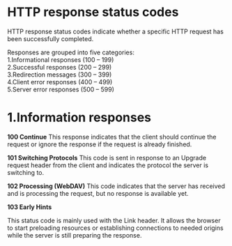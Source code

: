 # HTTP response status codes

HTTP response status codes indicate whether a specific HTTP request has been successfully completed.  

Responses are grouped into five categories:   
1.Informational responses (100 – 199)  
2.Successful responses (200 – 299)  
3.Redirection messages (300 – 399)  
4.Client error responses (400 – 499)  
5.Server error responses (500 – 599)

# 1.Information responses

**100 Continue**
This  response indicates that the client should continue the request or ignore the response if the request is already finished.

**101 Switching Protocols** 
This code is sent in response to an Upgrade request header from the client and indicates the protocol the server is switching to.

**102 Processing (WebDAV)**
This code indicates that the server has received and is processing the request, but no response is available yet.

 **103 Early Hints**

This status code is mainly used with the Link header. It allows the browser to start preloading resources or establishing connections to needed origins while the server is still preparing the response.




